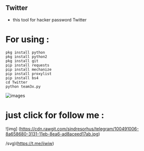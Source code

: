 ## Twitter
  
  - this tool for hacker password Twitter
  
  
  
# For using :
 ````
 pkg install python
 pkg install python2
 pkg install git
 pip install requests
 pip install mechanize
 pip install proxylist
 pip install bs4
 cd Twitter
 python team3x.py
 ````
 
![images](https://user-images.githubusercontent.com/70316694/100490766-0a3e2180-312f-11eb-8026-2eb584ba452d.png)

#  just click for follow me : 

![img] (https://cdn.rawgit.com/sindresorhus/telegram/100491006-8a658680-3131-11eb-8ea6-ad8aceed17ab.jpg)

/svg)(https://t.me/iiwiw)
